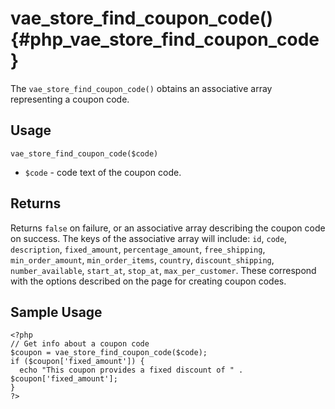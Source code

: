 # vae\_store\_find\_coupon\_code() {#php_vae_store_find_coupon_code}

The `vae_store_find_coupon_code()` obtains an associative array
representing a coupon code.

## Usage

`vae_store_find_coupon_code($code)`

-   `$code` - code text of the coupon code.

## Returns

Returns `false` on failure, or an associative array describing the
coupon code on success. The keys of the associative array will include:
`id`, `code`, `description`, `fixed_amount`, `percentage_amount`,
`free_shipping`, `min_order_amount`, `min_order_items`, `country`,
`discount_shipping`, `number_available`, `start_at`, `stop_at`,
`max_per_customer`. These correspond with the options described on the
page for creating coupon codes.

## Sample Usage

    <?php
    // Get info about a coupon code
    $coupon = vae_store_find_coupon_code($code);
    if ($coupon['fixed_amount']) {
      echo "This coupon provides a fixed discount of " . $coupon['fixed_amount'];
    }
    ?>
